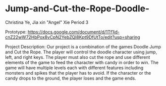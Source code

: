 # Jump-and-Cut-the-Rope-Doodle-
Christina Ye, Jia xin "Angel" Xie     Period 3

Prototype: https://docs.google.com/document/d/1Tf1jd-cnZ22wW72HbPox8vCpN2YebZQI8Kpt9DfUtTo/edit?usp=sharing

Project Description:
Our project is a combination of the games Doodle Jump and Cut the Rope. The player will control the doodle character using jump, left, and right keys. The player must also cut the rope and use different elements of the game to feed the character with candy in order to win. The game will have multiple levels each with different features including monsters and spikes that the player has to avoid. If the character or the candy drops to the ground, the player loses and the game ends. 
